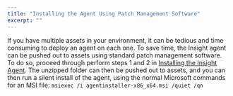 ```yaml
---
title: "Installing the Agent Using Patch Management Software"
excerpt: ""
---
```

If you have multiple assets in your environment, it can be tedious and time consuming to deploy an agent on each one. To save time, the Insight agent can be pushed out to assets using standard patch management software. To do so, proceed through perform steps 1 and 2 in [Installing the Insight Agent](doc:installation). The unzipped folder can then be pushed out to assets, and you can then run a silent install of the agent, using the normal Microsoft commands for an MSI file:
```msiexec /i agentinstaller-x86_x64.msi /quiet /qn```